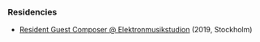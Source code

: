 ### Residencies

- [Resident Guest Composer @ Elektronmusikstudion]((https://elektronmusikstudion.se/composers/2019/1013-reuben-son-ems-10-19-june-2019)) (2019, Stockholm)